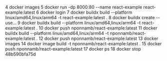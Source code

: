    4 docker images
   5 docker run -dp 8000:80 --name react-example  react-example:latest
   6 docker login
   7 docker buildx build --platform linux/amd64,linux/arm64 -t react-example:latest .
   8 docker buildx create --use...
   9 docker buildx build --platform linux/amd64,linux/arm64 -t react-example:latest .
  10 docker push nponnamb/react-example:latest
  11 docker buildx build --platform linux/amd64,linux/arm64 -t nponnamb/react-example:latest .
  12 docker push nponnamb/react-example:latest
  13 docker images
  14 docker image build -t nponnamb/react-example:latest .
  15 docker push nponnamb/react-example:latest
  17 docker ps
  18 docker stop 48b590bfa75d